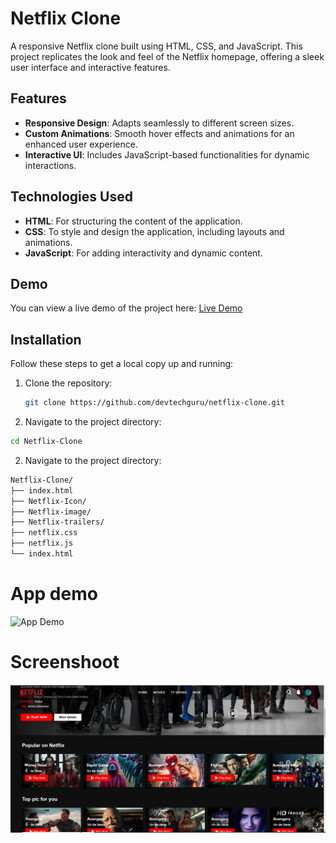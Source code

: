 # Netflix Clone

A responsive Netflix clone built using HTML, CSS, and JavaScript. This project replicates the look and feel of the Netflix homepage, offering a sleek user interface and interactive features.

## Features

- **Responsive Design**: Adapts seamlessly to different screen sizes.
- **Custom Animations**: Smooth hover effects and animations for an enhanced user experience.
- **Interactive UI**: Includes JavaScript-based functionalities for dynamic interactions.

## Technologies Used

- **HTML**: For structuring the content of the application.
- **CSS**: To style and design the application, including layouts and animations.
- **JavaScript**: For adding interactivity and dynamic content.

## Demo

You can view a live demo of the project here: [Live Demo](https://daveeasycoder.github.io/Netflix-Clone/)  

## Installation

Follow these steps to get a local copy up and running:

1. Clone the repository:
   ```bash
   git clone https://github.com/devtechguru/netflix-clone.git
2. Navigate to the project directory:
```bash
cd Netflix-Clone
```
2. Navigate to the project directory:
```bash
Netflix-Clone/
├── index.html
├── Netflix-Icon/
├── Netflix-image/
├── Netflix-trailers/
├── netflix.css
├── netflix.js
└── index.html
```

# App demo
![App Demo](https://github.com/daveEasyCoder/Netflix-Clone/blob/7d6bd60199cc12e9a5efcffb519760a7cb984225/demo.gif)
# Screenshoot
![Hero Section](https://github.com/daveEasyCoder/Netflix-Clone/blob/5416645a01dfcbec7cb6e9f8d16967c566abc995/netfl.png)
